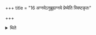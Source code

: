 +++
title = "16 अग्नयेऽनुब्रूह्यग्नये प्रेष्येति स्विष्टकृतः"

+++

<details><summary>थिते</summary>

अग्नयेऽनुब्रूह्यग्नये प्रेष्येति स्विष्टकृतः सम्परिषो १६
</details>
